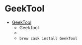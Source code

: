 # GeekTool
- [GeekTool](https://www.tynsoe.org/v2/geektool/)
  -  GeekTool
  - 
  - `brew cask install GeekTool`
